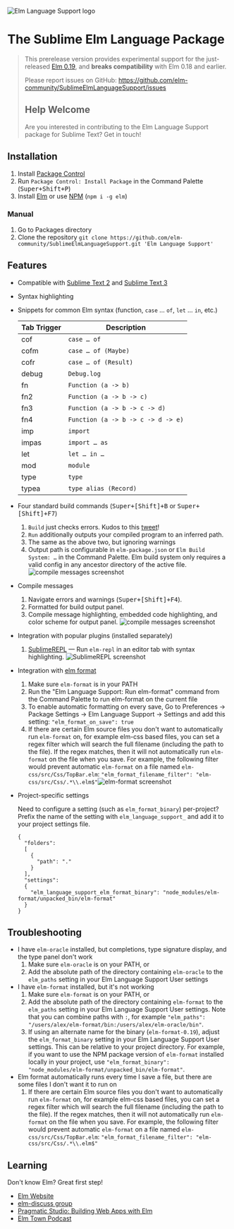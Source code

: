 ![Elm Language Support logo](images/logo.png)

# The Sublime Elm Language Package

> This prerelease version provides experimental support for the just-released
> [Elm 0.19][], and **breaks compatibility** with Elm 0.18 and earlier.
>
> Please report issues on GitHub:
> <https://github.com/elm-community/SublimeElmLanguageSupport/issues>
>
> ## Help Welcome
>
> Are you interested in contributing to the Elm Language Support package for
> Sublime Text? Get in touch!

## Installation

1. Install [Package Control][]
2. Run `Package Control: Install Package` in the Command Palette (<kbd>Super+Shift+P</kbd>)
3. Install [Elm][] or use [NPM][] (`npm i -g elm`)

### Manual

1. Go to Packages directory
2. Clone the repository `git clone https://github.com/elm-community/SublimeElmLanguageSupport.git 'Elm Language Support'`

## Features

- Compatible with [Sublime Text 2] and [Sublime Text 3]
- Syntax highlighting
- Snippets for common Elm syntax (function, `case` … `of`, `let` … `in`, etc.)

  | Tab Trigger | Description                        |
  | ----------- | ---------------------------------- |
  | cof         | `case … of`                        |
  | cofm        | `case … of (Maybe)`                |
  | cofr        | `case … of (Result)`               |
  | debug       | `Debug.log`                        |
  | fn          | `Function (a -> b)`                |
  | fn2         | `Function (a -> b -> c)`           |
  | fn3         | `Function (a -> b -> c -> d)`      |
  | fn4         | `Function (a -> b -> c -> d -> e)` |
  | imp         | `import`                           |
  | impas       | `import … as`                      |
  | let         | `let … in …`                       |
  | mod         | `module`                           |
  | type        | `type`                             |
  | typea       | `type alias (Record)`              |

- Four standard build commands (<kbd>Super+[Shift]+B</kbd> or <kbd>Super+[Shift]+F7</kbd>)
  1. `Build` just checks errors. Kudos to this [tweet][]!
  2. `Run` additionally outputs your compiled program to an inferred path.
  3. The same as the above two, but ignoring warnings
  4. Output path is configurable in `elm-package.json` or `Elm Build System: …` in the Command Palette. Elm build system only requires a valid config in any ancestor directory of the active file. ![compile messages screenshot](images/elm_project.jpg)
- Compile messages
  1. Navigate errors and warnings (<kbd>Super+[Shift]+F4</kbd>).
  2. Formatted for build output panel.
  3. Compile message highlighting, embedded code highlighting, and color scheme for output panel. ![compile messages screenshot](images/elm_make.jpg)
- Integration with popular plugins (installed separately)
  1. [SublimeREPL][] — Run `elm-repl` in an editor tab with syntax highlighting. ![SublimeREPL screenshot](images/elm_repl.jpg)
- Integration with [elm format](https://github.com/avh4/elm-format)
  1. Make sure `elm-format` is in your PATH
  2. Run the "Elm Language Support: Run elm-format" command from the Command Palette to run elm-format on the current file
  3. To enable automatic formatting on every save, Go to Preferences -> Package Settings -> Elm Language Support -> Settings and add this setting:
     `"elm_format_on_save": true`
  4. If there are certain Elm source files you don't want to automatically run `elm-format` on, for example elm-css based files, you can set a regex filter which will search the full filename (including the path to the file). If the regex matches, then it will not automatically run `elm-format` on the file when you save. For example, the following filter would prevent automatic `elm-format` on a file named `elm-css/src/Css/TopBar.elm`:
     `"elm_format_filename_filter": "elm-css/src/Css/.*\\.elm$"`![elm-format screenshot](images/elm_format.png)
- Project-specific settings

  Need to configure a setting (such as `elm_format_binary`) per-project? Prefix the name of the setting with `elm_language_support_` and add it to your project settings file.

  ```
  {
    "folders":
    [
      {
        "path": "."
      }
    ],
    "settings":
    {
      "elm_language_support_elm_format_binary": "node_modules/elm-format/unpacked_bin/elm-format"
    }
  }
  ```

## Troubleshooting

- I have `elm-oracle` installed, but completions, type signature display, and the type panel don't work
  1. Make sure `elm-oracle` is on your PATH, or
  2. Add the absolute path of the directory containing `elm-oracle` to the `elm_paths` setting in your Elm Language Support User settings
- I have `elm-format` installed, but it's not working
  1. Make sure `elm-format` is on your PATH, or
  2. Add the absolute path of the directory containing `elm-format` to the `elm_paths` setting in your Elm Language Support User settings. Note that you can combine paths with `:`, for example `"elm_paths": "/users/alex/elm-format/bin:/users/alex/elm-oracle/bin"`.
  3. If using an alternate name for the binary (`elm-format-0.19`), adjust the `elm_format_binary` setting in your Elm Language Support User settings. This can be relative to your project directory. For example, if you want to use the NPM package version of `elm-format` installed locally in your project, use `"elm_format_binary": "node_modules/elm-format/unpacked_bin/elm-format"`.
- Elm format automatically runs every time I save a file, but there are some files I don't want it to run on
  1. If there are certain Elm source files you don't want to automatically run `elm-format` on, for example elm-css based files, you can set a regex filter which will search the full filename (including the path to the file). If the regex matches, then it will not automatically run `elm-format` on the file when you save. For example, the following filter would prevent automatic `elm-format` on a file named `elm-css/src/Css/TopBar.elm`:
     `"elm_format_filename_filter": "elm-css/src/Css/.*\\.elm$"`

## Learning

Don't know Elm? Great first step!

- [Elm Website][]
- [elm-discuss group][]
- [Pragmatic Studio: Building Web Apps with Elm][pragmatic]
- [Elm Town Podcast][]

[elm-discuss group]: https://groups.google.com/d/forum/elm-discuss
[elm]: http://elm-lang.org/install
[elm town podcast]: https://elmtown.github.io
[elm website]: http://elm-lang.org
[highlight build errors]: https://packagecontrol.io/packages/Highlight%20Build%20Errors
[npm]: https://nodejs.org
[package control]: https://packagecontrol.io/installation
[pragmatic]: https://pragmaticstudio.com/elm
[sublimerepl]: https://packagecontrol.io/packages/SublimeREPL
[sublime text 2]: http://www.sublimetext.com/2
[sublime text 3]: http://www.sublimetext.com/3
[tweet]: https://twitter.com/rtfeldman/status/624026168652660740
[elm 0.19]: https://elm-lang.org/blog/small-assets-without-the-headache
